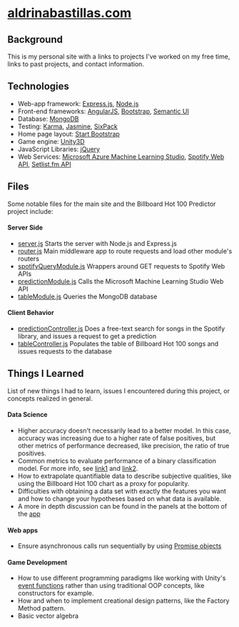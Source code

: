 ﻿# [aldrinabastillas.com](http://www.aldrinabastillas.com)

## Background
This is my personal site with a links to projects I've worked on my free time, links to past projects, and contact information.  

## Technologies
* Web-app framework: [Express.js](http://expressjs.com/), [Node.js](https://nodejs.org/en/)
* Front-end frameworks: [AngularJS](https://angularjs.org/), [Bootstrap](http://getbootstrap.com/), 
					    [Semantic UI](http://semantic-ui.com/)
* Database: [MongoDB](https://www.mongodb.com/)
* Testing: [Karma](https://karma-runner.github.io/1.0/index.html), [Jasmine](https://jasmine.github.io/), [SixPack](http://sixpack.seatgeek.com/) 
* Home page layout: [Start Bootstrap](https://startbootstrap.com/template-overviews/grayscale/)
* Game engine: [Unity3D](https://unity3d.com/)
* JavaScript Libraries: [jQuery](http://jquery.com/)
* Web Services: [Microsoft Azure Machine Learning Studio](https://studio.azureml.net/), 
                [Spotify Web API](https://developer.spotify.com/web-api/), 
                [Setlist.fm API](http://api.setlist.fm/docs/index.html)

## Files
Some notable files for the main site and the Billboard Hot 100 Predictor project include:

#### Server Side
* [server.js](https://github.com/aldrinabastillas/Personal-Site-MEAN/blob/master/Personal-Site-MEAN/server.js)
  Starts the server with Node.js and Express.js
* [router.js](https://github.com/aldrinabastillas/Personal-Site-MEAN/blob/master/Personal-Site-MEAN/router.js)
  Main middleware app to route requests and load other module's routers
* [spotifyQueryModule.js](https://github.com/aldrinabastillas/Personal-Site-MEAN/blob/master/Personal-Site-MEAN/modules/shared/server/spotifyQueryModule.js)
  Wrappers around GET requests to Spotify Web APIs
* [predictionModule.js](https://github.com/aldrinabastillas/Personal-Site-MEAN/blob/master/Personal-Site-MEAN/modules/spotify/server/predictionModule.js)
  Calls the Microsoft Machine Learning Studio Web API
* [tableModule.js](https://github.com/aldrinabastillas/Personal-Site-MEAN/blob/master/Personal-Site-MEAN/modules/spotify/server/tableModule.js)
  Queries the MongoDB database


#### Client Behavior
* [predictionController.js](https://github.com/aldrinabastillas/Personal-Site-MEAN/blob/master/Personal-Site-MEAN/modules/spotify/client/controllers/predictionController.js)
  Does a free-text search for songs in the Spotify library, and issues a request to get a prediction
* [tableController.js](https://github.com/aldrinabastillas/Personal-Site-MEAN/blob/master/Personal-Site-MEAN/modules/spotify/client/controllers/predictionController.js)
  Populates the table of Billboard Hot 100 songs and issues requests to the database

## Things I Learned
List of new things I had to learn, issues I encountered during this project, or concepts realized in general.

#### Data Science
* Higher accuracy doesn't necessarily lead to a better model.  In this case, accuracy was increasing
due to a higher rate of false positives, but other metrics of performance decreased, like precision, the ratio
of true positives.  
* Common metrics to evaluate performance of a binary classification model. For more info, see 
[link1](https://docs.microsoft.com/en-us/azure/machine-learning/machine-learning-evaluate-model-performance#evaluating-a-binary-classification-model)
and [link2](https://blogs.msdn.microsoft.com/andreasderuiter/2015/02/09/performance-measures-in-azure-ml-accuracy-precision-recall-and-f1-score/).
* How to extrapolate quantifiable data to describe subjective qualities, like using the Billboard Hot 100 chart as a proxy for popularity.
* Difficulties with obtaining a data set with exactly the features you want and how to change your hypotheses based on what data is available.
* A more in depth discussion can be found in the panels at the bottom of the [app](http://aldrinabastillas.com/Spotify/Index)

#### Web apps
* Ensure asynchronous calls run sequentially by using [Promise objects](https://developer.mozilla.org/en-US/docs/Web/JavaScript/Reference/Global_Objects/Promise)

#### Game Development 
* How to use different programming paradigms like working with Unity's 
  [event functions](https://docs.unity3d.com/Manual/ExecutionOrder.html) rather than using traditional OOP
  concepts, like constructors for example.
* How and when to implement creational design patterns, like the Factory Method pattern.
* Basic vector algebra